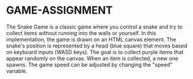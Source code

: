 # GAME-ASSIGNMENT

The Snake Game is a classic game where you control a snake and try to collect items without running into the walls or yourself. In this implementation, the game is drawn on an HTML canvas element. The snake's position is represented by a head (blue square) that moves based on keyboard inputs (WASD keys). The goal is to collect purple items that appear randomly on the canvas. When an item is collected, a new one spawns. The game speed can be adjusted by changing the "speed" variable. 